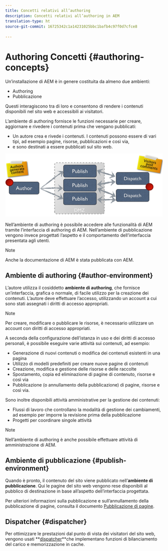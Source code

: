 ```yaml
---
title: Concetti relativi all’authoring
description: Concetti relativi all’authoring in AEM
translation-type: ht
source-git-commit: 16725342c1a14231025bbc1bafb4c97f0d7cfce8

---
```



# Authoring   Concetti {#authoring-concepts}

Un’installazione di AEM è in genere costituita da almeno due ambienti:

* Authoring
* Pubblicazione

Questi interagiscono tra di loro e consentono di rendere i contenuti disponibili nel sito web e accessibili ai visitatori.

L’ambiente di authoring fornisce le funzioni necessarie per creare, aggiornare e rivedere i contenuti prima che vengano pubblicati:

* Un autore crea e rivede i contenuti. I contenuti possono essere di vari tipi, ad esempio pagine, risorse, pubblicazioni e così via,
* e sono destinati a essere pubblicati sul sito web.

![Diagramma relativo a authoring, pubblicazione e dispatcher](/help/sites-cloud/authoring/assets/author-publish.png)

Nell’ambiente di authoring è possibile accedere alle funzionalità di AEM tramite l’interfaccia di authoring di AEM. Nell’ambiente di pubblicazione vengono invece progettati l’aspetto e il comportamento dell’interfaccia presentata agli utenti.

>[!NOTE]
>
>Anche la documentazione di AEM è stata pubblicata con AEM.

## Ambiente di authoring {#author-environment}

L’autore utilizza il cosiddetto **ambiente di authoring**, che fornisce un’interfaccia, grafica o normale, di facile utilizzo per la creazione dei contenuti. L’autore deve effettuare l’accesso, utilizzando un account a cui sono stati assegnati i diritti di accesso appropriati.

>[!NOTE]
>
>Per creare, modificare o pubblicare le risorse, è necessario utilizzare un account con diritti di accesso appropriati.

A seconda della configurazione dell’istanza in uso e dei diritti di accesso personali, è possibile eseguire varie attività sui contenuti, ad esempio:

* Generazione di nuovi contenuti o modifica dei contenuti esistenti in una pagina
* Utilizzo di modelli predefiniti per creare nuove pagine di contenuti
* Creazione, modifica e gestione delle risorse e delle raccolte
* Spostamento, copia ed eliminazione di pagine di contenuto, risorse e così via
* Pubblicazione (o annullamento della pubblicazione) di pagine, risorse e così via.

Sono inoltre disponibili attività amministrative per la gestione dei contenuti:

* Flussi di lavoro che controllano la modalità di gestione dei cambiamenti, ad esempio per imporre la revisione prima della pubblicazione
* Progetti per coordinare singole attività

>[!NOTE]
>
>Nell’ambiente di authoring è anche possibile effettuare attività di amministrazione di AEM.

## Ambiente di pubblicazione {#publish-environment}

Quando è pronto, il contenuto del sito viene pubblicato nell’**ambiente di pubblicazione**. Qui le pagine del sito web vengono rese disponibili al pubblico di destinazione in base all’aspetto dell’interfaccia progettata.

Per ulteriori informazioni sulla pubblicazione e sull’annullamento della pubblicazione di pagine, consulta il documento [Pubblicazione di pagine](/help/sites-cloud/authoring/fundamentals/publishing-pages.md).

## Dispatcher {#dispatcher}

Per ottimizzare le prestazioni dal punto di vista dei visitatori del sito web, vengono usati **[dispatcher](/help/implementing/dispatcher/overview.md)**che implementano funzioni di bilanciamento del carico e memorizzazione in cache.
